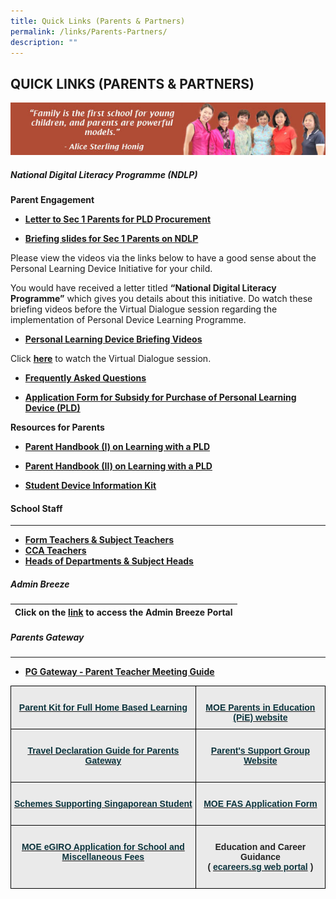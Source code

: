 ```yaml
---
title: Quick Links (Parents & Partners)
permalink: /links/Parents-Partners/
description: ""
---
```

## QUICK LINKS (PARENTS & PARTNERS)

![](/images/Parents%20Link%201.jpeg)

##### National Digital Literacy Programme (NDLP)


**Parent Engagement**  

*   **[Letter to Sec 1 Parents for PLD Procurement](/files/Links/Parents/Letter%20to%20Sec%201%20Parents%20for%20PDLP%20Procurement.pdf)**

*   **[Briefing slides for Sec 1 Parents on NDLP](/files/Links/Parents/Briefing%20for%20Sec%201%20Parents_PDLP.pdf)**

Please view the videos via the links below to have a good sense about the Personal Learning Device Initiative for your child.  

You would have received a letter titled **“National Digital Literacy Programme”** which gives you details about this initiative. Do watch these briefing videos before the Virtual Dialogue session regarding the implementation of Personal Device Learning Programme.

*   **[Personal Learning Device Briefing Videos](/files/Personal%20Learning%20Device%20Briefing%20Videos.pdf)**

Click [**here**](http://tinyurl.com/virtualdialoguesession) to watch the Virtual Dialogue session.  

*   **[Frequently Asked Questions](/files/PDLP%20FAQs.pdf)**

*   **[Application Form for Subsidy for Purchase of Personal Learning Device (PLD)](/files/PDLP%20Application%20Form%20for%20Subsidy%20OF%20EF.pdf)**

**Resources for Parents**  

*   **[Parent Handbook (I) on Learning with a PLD](/files/Parent%20Handbook%20I%20on%20Learning%20with%20a%20PLD.pdf)**  
    
*   **[Parent Handbook (II) on Learning with a PLD](https://drive.google.com/file/d/1uU8znUwkWjfPV4V_uA-fCDBrg-apoUIP/view?usp=sharing)**

*   **[Student Device Information Kit](/files/Links/Parents/Student%20Device%20Information%20Kit.pdf)**


#### School Staff
***

*   **[Form Teachers & Subject Teachers](https://staging.d3b8qjosoo9awx.amplifyapp.com/people/Form-and-Subject-Teachers/Form-Teachers-Subject-Teachers)**
*   **[CCA Teachers](https://staging.d3b8qjosoo9awx.amplifyapp.com/people/Form-and-Subject-Teachers/CCA-Teachers/)**
*   **[Heads of Departments & Subject Heads](https://staging.d3b8qjosoo9awx.amplifyapp.com/people/School-Executive-Committee/)**



##### Admin Breeze

| Click on the [link](https://stgabrielssec.adminbreeze.com/) to access the Admin Breeze Portal |
| --- 

##### Parents Gateway
***
*   **[PG Gateway - Parent Teacher Meeting Guide](/files/Links/Parents/PG%20Meetings%20-%20User%20Guide%20for%20Parents%20-%20Aug%202020.pdf)**

<style type="text/css">
.tg  {border-collapse:collapse;border-spacing:0;}
.tg td{border-color:black;border-style:solid;border-width:1px;font-family:Arial, sans-serif;font-size:14px;
  overflow:hidden;padding:10px 5px;word-break:normal;}
.tg th{border-color:black;border-style:solid;border-width:1px;font-family:Arial, sans-serif;font-size:14px;
  font-weight:normal;overflow:hidden;padding:10px 5px;word-break:normal;}
.tg .tg-n4qt{background-color:#EAEAEA;color:#222;font-weight:bold;text-align:center;vertical-align:top}
.tg .tg-otbs{background-color:#EAEAEA;color:#0C343D;font-weight:bold;text-align:center;vertical-align:top}
</style>
<table class="tg">
<thead>
  <tr>
    <th class="tg-otbs"><a href="https://drive.google.com/file/d/1WJXC8t6IwsXX33rZkcta7GnOXi6eDDhk/view?usp=sharing"><span style="text-decoration:none;color:#0C343D"><br>Parent Kit for Full Home Based Learning</span></a><br><br></th>
    <th class="tg-n4qt"><a href="https://www.schoolbag.sg/"><span style="text-decoration:none;color:#0C343D"><br>MOE Parents in Education (PiE) website</span></a><br></th>
  </tr>
</thead>
<tbody>
  <tr>
    <td class="tg-otbs"><a href="https://drive.google.com/file/d/1W0wS5sZJSDlojssbMOsuI_nPybOxJ2Zz/view?usp=sharing"><span style="text-decoration:none;color:#0C343D"><br>Travel Declaration Guide for Parents Gateway</span></a><br><br></td>
    <td class="tg-n4qt"><a href="https://sites.google.com/site/psgsgss/"><span style="text-decoration:none;color:#0C343D"><br>Parent's Support Group Website</span></a><br><br></td>
  </tr>
  <tr>
    <td class="tg-otbs"><a href="https://drive.google.com/file/d/1NEZFyiWkhUxjXcvI4O_eT3PYBmFUMbCN/view?usp=sharing"><span style="text-decoration:none;color:#0C343D"><br>Schemes Supporting Singaporean Student</span></a><br><br></td>
    <td class="tg-n4qt"><a href="/files/Links/Parents/GGAS%20Application%20Form.pdf"><span style="text-decoration:none;color:#0C343D"><br>MOE FAS Application Form</span></a><br><br></td>
  </tr>
  <tr>
    <td class="tg-n4qt"><a href="https://www.moe.gov.sg/financial-matters/fees/egiro"><span style="text-decoration:none;color:#0C343D"><br>MOE eGIRO Application for School and Miscellaneous Fees <br><br></td>
    <td class="tg-n4qt"><br>Education and Career Guidance<br>( <a href="https://www.myskillsfuture.sg/content/student/en/secondary.html"><span style="text-decoration:none;color:#0C343D">ecareers.sg web portal</span></a> )<br><br><span style="color:#222;background-color:#EAEAEA"> </span></td>
  </tr>
</tbody>
</table>